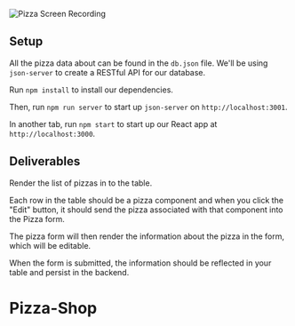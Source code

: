 
![Pizza Screen Recording](https://curriculum-content.s3.amazonaws.com/react/pizza.gif)

## Setup

All the pizza data about can be found in the `db.json` file. We'll
be using `json-server` to create a RESTful API for our database.

Run `npm install` to install our dependencies.

Then, run `npm run server` to start up `json-server` on `http://localhost:3001`.

In another tab, run `npm start` to start up our React app at
`http://localhost:3000`.

## Deliverables

Render the list of pizzas in to the table.

Each row in the table should be a pizza component and when you click the "Edit"
button, it should send the pizza associated with that component into the Pizza
form.

The pizza form will then render the information about the pizza in the form,
which will be editable.

When the form is submitted, the information should be reflected in your table
and persist in the backend.
# Pizza-Shop
